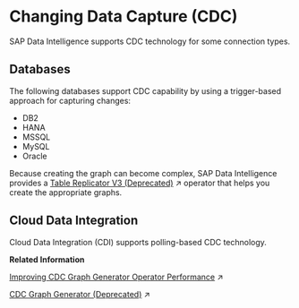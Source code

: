 <!-- loio023c75aedfdd4646934f2d9ccde5660a -->

# Changing Data Capture \(CDC\)

SAP Data Intelligence supports CDC technology for some connection types.



<a name="loio023c75aedfdd4646934f2d9ccde5660a__section_xlc_nzs_kjb"/>

## Databases

The following databases support CDC capability by using a trigger-based approach for capturing changes:

-   DB2
-   HANA
-   MSSQL
-   MySQL
-   Oracle

Because creating the graph can become complex, SAP Data Intelligence provides a [Table Replicator V3 (Deprecated)](https://help.sap.com/viewer/9182d964573745e89f523395d7c43e53/Dev/en-US/79fcadb91f584f868a6662111b92f6e7.html "Change Data Capture (CDC) is a delta capture technique that uses triggers for Insert, Update, and Delete to track the change history for a specific table. This operator is supported in Generation 1 graphs.") :arrow_upper_right: operator that helps you create the appropriate graphs.



<a name="loio023c75aedfdd4646934f2d9ccde5660a__section_wgm_4zs_kjb"/>

## Cloud Data Integration

Cloud Data Integration \(CDI\) supports polling-based CDC technology.

**Related Information**  


[Improving CDC Graph Generator Operator Performance](https://help.sap.com/viewer/300d97f4d57c4b329df8c83858ff67fb/Dev/en-US/8709ef1f2c03489eb404496f20484411.html "The performance of the Change Data Capture (CDC) Graph Generator operator depends on the initial table size and how rapidly change data is generated in the source system.") :arrow_upper_right:

[CDC Graph Generator (Deprecated)](https://help.sap.com/viewer/9182d964573745e89f523395d7c43e53/Dev/en-US/a69c62fbe76547e4b88617b2a0e7f700.html "Change Data Capture is a Delta Capture Technique using database-specific triggers for Insert, Update and Delete. Since manually creating the SQL per table is time consuming, this operator simplifies this.") :arrow_upper_right:

 <?sap-ot O2O class="- topic/link " href="93b5e5391e304c59996e4ba45cb7c422.xml" text="" desc="" xtrc="topicref:62" xtrf="file:/home/builder/src/dita-all/aaj1686154374413/loiofafe266fc7664785bb84cb7ab4822a2e_en-US/src/content/localization/en-us/cc6d420f2462481ebf668f705ee32f9e.ditamap" ?> 


